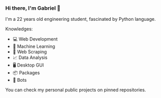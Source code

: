 ### Hi there, I'm Gabriel 👋

I'm a 22 years old engineering student, fascinated by Python language.

Knowledges:

* :computer: Web Development
* :brain: Machine Learning
* :page_facing_up: Web Scraping
* :chart_with_upwards_trend: Data Analysis
* :desktop_computer: Desktop GUI
* :package: Packages
* :robot: Bots

You can check my personal public projects on pinned repositories.

